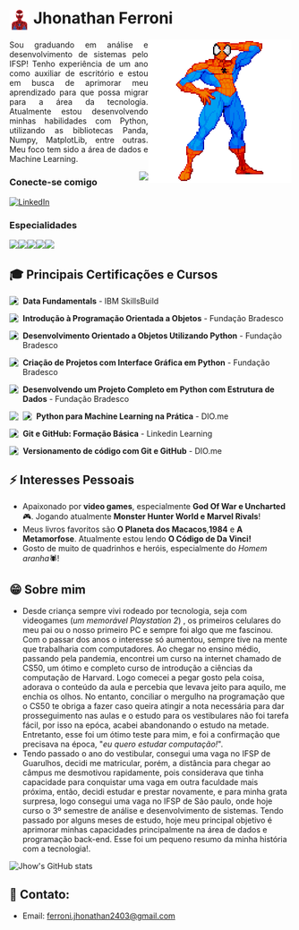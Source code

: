 <h1>
    <a>
     <img align="center" alt="Logo jhonathan ferroni" width="36px" src="https://github.com/Jhonathan-Ferroni/Jhonathan-Ferroni/blob/main/spiderman_1610747.png"></a>
    <span>Jhonathan Ferroni</span>
</h1>




<img src="https://github.com/Jhonathan-Ferroni/Jhonathan-Ferroni/blob/main/spidey_2.gif" align="right">


<p align="justify">Sou graduando em análise e desenvolvimento de sistemas pelo IFSP! Tenho experiência de um ano como auxiliar de escritório e estou em busca de aprimorar meu aprendizado para que possa migrar para a área da tecnologia. Atualmente estou desenvolvendo minhas habilidades com Python, utilizando as bibliotecas Panda, Numpy, MatplotLib, entre outras. Meu foco tem sido a área de dados e Machine Learning. </p>

<img src="https://github-readme-stats.vercel.app/api/top-langs/?username=Jhonathan-Ferroni&theme=dracula&cache_seconds=60&langs_count=5&custom_title=Top%20Linguagens&border_color=FF0000&bg_color=003366" align="right">

### Conecte-se comigo
[![LinkedIn](https://img.shields.io/badge/-LinkedIn-FF0000?style=for-the-badge&logo=linkedin&logoColor=FFFFFF&color=003366)](https://www.linkedin.com/in/jhonathan-ferroni-67441b271)

### Especialidades
<img src="https://img.shields.io/badge/C-FF0000?style=for-the-badge&logo=c&logoColor=white"><img src="https://img.shields.io/badge/Python-003366?style=for-the-badge&logo=python&logoColor=white"><img src="https://img.shields.io/badge/MySQL-FF0000?style=for-the-badge&logo=mysql&logoColor=white"><img src="https://img.shields.io/badge/Sqlite-003366?style=for-the-badge&logo=sqlite&logoColor=white"><img src="https://img.shields.io/badge/Google%20Colab-FF0000?style=for-the-badge&logo=googlecolab&logoColor=white">





## 🎓 Principais Certificações e Cursos

<img width="24px" align="left" src="https://img.icons8.com/?size=100&id=yFsEgs0TIWtG&format=png&color=FFFFFF">


- ﻿**Data Fundamentals** - IBM SkillsBuild
<img width="24px" align="left" src="https://img.icons8.com/?size=100&id=13441&format=png">

- **Introdução à Programação Orientada a Objetos** - Fundação Bradesco
<img width="24px" align="left" src="https://img.icons8.com/?size=100&id=13441&format=png">

- **Desenvolvimento Orientado a Objetos Utilizando Python** - Fundação Bradesco
<img width="24px" align="left" src="https://img.icons8.com/?size=100&id=13441&format=png">

- **Criação de Projetos com Interface Gráfica em Python** - Fundação Bradesco
<img width="24px" align="left" src="https://img.icons8.com/?size=100&id=13441&format=png">

- **Desenvolvendo um Projeto Completo em Python com Estrutura de Dados** - Fundação Bradesco
<img width="24px" align="left" src="https://img.icons8.com/?size=100&id=13441&format=png">
<img width="24px" align="left" src="https://img.icons8.com/?size=100&id=z0IslVo01tWk&format=png&color=FFFFFF">

- **Python para Machine Learning na Prática** - DIO.me
<img width="24px" align="left" src="https://img.icons8.com/?size=100&id=20906&format=png">

- **Git e GitHub: Formação Básica** - Linkedin Learning
<img width="24px" align="left" src="https://img.icons8.com/?size=100&id=20906&format=png">

- **Versionamento de código com Git e GitHub** - DIO.me



## ⚡ Interesses Pessoais

- Apaixonado por **video games**, especialmente **God Of War e Uncharted** 🎮. Jogando atualmente **Monster Hunter World e Marvel Rivals**!
- Meus livros favoritos são **O Planeta dos Macacos**,**1984** e **A Metamorfose**. Atualmente estou lendo **O Código de Da Vinci!**
- Gosto de muito de quadrinhos e heróis, especialmente do *Homem aranha*🕷️!

## 😁 Sobre mim
- Desde criança sempre vivi rodeado por tecnologia, seja com videogames (*um memorável Playstation 2*) , os primeiros celulares do meu pai ou o nosso primeiro PC e sempre foi algo que me fascinou. Com o passar dos anos o interesse só aumentou, sempre tive na mente que trabalharia com computadores. Ao chegar no ensino médio, passando pela pandemia, encontrei um curso na internet chamado de CS50, um ótimo e completo curso de introdução a ciências da computação de Harvard. Logo comecei a pegar gosto pela coisa, adorava o conteúdo da aula e percebia que levava jeito para aquilo, me enchia os olhos. No entanto, conciliar o mergulho na programação que o CS50 te obriga a fazer caso queira atingir a nota necessária para dar prosseguimento nas aulas e o estudo para os vestibulares não foi tarefa fácil, por isso na epóca, acabei abandonando o estudo na metade. Entretanto, esse foi um ótimo teste para mim, e foi a confirmação que precisava na época, "_eu quero estudar computação!_".
-  Tendo passado o ano do vestibular, consegui uma vaga no IFSP de Guarulhos, decidi me matricular, porém, a distância para chegar ao câmpus me desmotivou rapidamente, pois considerava que tinha capacidade para conquistar uma vaga em outra faculdade mais próxima, então, decidi estudar e prestar novamente, e para minha grata surpresa, logo consegui uma vaga no IFSP de São paulo, onde hoje curso o 3º semestre de análise e desenvolvimento de sistemas. Tendo passado por alguns meses de estudo, hoje meu principal objetivo é aprimorar minhas capacidades principalmente na área de dados e programação back-end. Esse foi um pequeno resumo da minha história com a tecnologia!.

  ![Jhow's GitHub stats](https://github-readme-stats.vercel.app/api?username=Jhonathan-Ferroni&show_icons=true&theme=dracula&custom_title=Estatísticas%20GitHub&border_color=FF0000&bg_color=003366)

## 🔗 Contato:

- Email: ferroni.jhonathan2403@gmail.com


